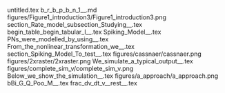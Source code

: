 untitled.tex
b_r_b_p_b_n_1__.md
figures/Figure1_introduction3/Figure1_introduction3.png
section_Rate_model_subsection_Studying__.tex
begin_table_begin_tabular_l__.tex
Spiking_Model__.tex
PNs_were_modelled_by_using__.tex
From_the_nonlinear_transformation_we__.tex
section_Spiking_Model_To_test__.tex
figures/cassnaer/cassnaer.png
figures/2xraster/2xraster.png
We_simulate_a_typical_output__.tex
figures/complete_sim_v/complete_sim_v.png
Below_we_show_the_simulation__.tex
figures/a_approach/a_approach.png
bBi_G_Q_Poo_M__.tex
frac_dv_dt_v__rest__.tex
